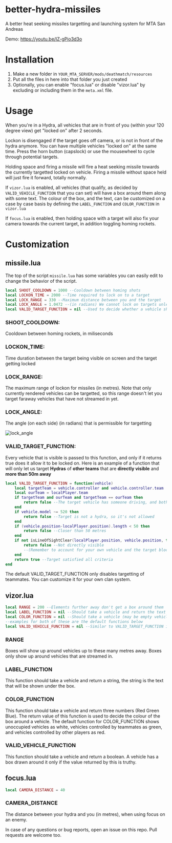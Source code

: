 # better-hydra-missiles
A better heat seeking missiles targetting and launching system for MTA San Andreas

Demo:
https://youtu.be/IZ-gPio3d3o

# Installation
1. Make a new folder in `YOUR_MTA_SERVER/mods/deathmatch/resources`
2. Put all the files in here into that folder you just created
3. Optionally, you can enable "focus.lua" or disable "vizor.lua" by excluding or including them in the `meta.xml` file.

# Usage
When you're in a Hydra, all vehicles that are in front of you (within your 120 degree view) get "locked on" after 2 seconds.

Lockon is disengaged if the target goes off camera, or is not in front of the hydra anymore.
You can have multiple vehicles "locked on" at the same time. Press the horn button (capslock) or use the mousewheel to cycle through potential targets.

Holding space and firing a missile will fire a heat seeking missile towards the currently targetted locked on vehicle.
Firing a missile without space held will just fire it forward, totally normally.

If `vizor.lua` is enabled, all vehicles (that qualify, as decided by `VALID_VEHICLE_FUNCTION` that you can set) will have a box around them along with some text. The colour of the box, and the text, can be customized on a case by case basis by defining the `LABEL_FUNCTION` and `COLOR_FUNCTION` in `vizor.lua`

If `focus.lua` is enabled, then holding space with a target will also fix your camera towards the current target, in addition toggling homing rockets. 

# Customization

## missile.lua

The top of the script `missile.lua` has some variables you can easily edit to change the behavior of the script.

```lua
local SHOOT_COOLDOWN = 1000 --Cooldown between homing shots
local LOCKON_TIME = 2000 --Time required to lock on to a target
local LOCK_RANGE = 330 --Maximum distance between you and the target
local LOCK_ANGLE = 1.0472 --(in radians) We cannot lock on targets unless they are within this angle of the front of the hydra
local VALID_TARGET_FUNCTION = nil --Used to decide whether a vehicle should appear as a lock-on option
```

### SHOOT_COOLDOWN:

Cooldown between homing rockets, in miliseconds

### LOCKON_TIME:

Time duration between the target being visible on screen and the target getting locked

### LOCK_RANGE:

The maximum range of lockon for missiles (in metres). Note that only currently rendered vehicles can be targetted, so this range doesn't let you target faraway vehicles that have not streamed in yet.

### LOCK_ANGLE:

The angle (on each side) (in radians) that is permissible for targetting

![lock_angle](https://user-images.githubusercontent.com/13986150/33270481-34acb21e-d3aa-11e7-8c36-21d1fc2f679e.png)

### VALID_TARGET_FUNCTION:

Every vehicle that is visible is passed to this function, and only if it returns true does it allow it to be locked on.
Here is an example of a function that will only let us target __Hydras__ of __other teams__ that are __directly visible__ and __more than 50m away__
```lua
local VALID_TARGET_FUNCTION = function(vehicle)
	local targetTeam = vehicle.controller and vehicle.controller.team
	local ourTeam = localPlayer.team
	if targetTeam and ourTeam and targetTeam == ourTeam then
		return false --The target vehicle has someone driving, and both of you are on the same team
	end
	if vehicle.model ~= 520 then
		return false --Target is not a hydra, so it's not allowed
	end
	if (vehicle.position-localPlayer.position).length < 50 then
		return false --Closer than 50 metres
	end
	if not isLineOfSightClear(localPlayer.position, vehicle.position, true, false) then
		return false --Not directly visible
		--(Remember to account for your own vehicle and the target blocking the line)
	end
	return true --Target satisfied all criteria
end
```
The default VALID_TARGET_FUNCTION only disables targetting of teammates. You can customize it for your own clan system.

## vizor.lua

```lua
local RANGE = 200 --Elements further away don't get a box around them
local LABEL_FUNCTION = nil --Should take a vehicle and return the text to be shown for it (e.g. Player's clan, or vehicle model, or score etc.)
local COLOR_FUNCTION = nil --Should take a vehicle (may be empty vehicle) and return R,G,B of colour of the box around it (e.g. team color, or just red and green for "enemy and ally")
--examples for both of these are the default functions below
local VALID_VEHICLE_FUNCTION = nil --Similar to VALID_TARGET_FUNCTION in missile.lua
```

### RANGE

Boxes will show up around vehicles up to these many metres away. Boxes only show up around vehicles that are streamed in.

### LABEL_FUNCTION

This function should take a vehicle and return a string, the string is the text that will be shown under the box.

### COLOR_FUNCTION

This function should take a vehicle and return three numbers (Red Green Blue). The return value of this function is used to decide the colour of the box around a vehicle. The default function for COLOR_FUNCTION shows unoccupied vehicles as white, vehicles controlled by teammates as green, and vehicles controlled by other players as red.

### VALID_VEHICLE_FUNCTION

This function should take a vehicle and return a boolean. A vehicle has a box drawn around it only if the value returned by this is truthy.

## focus.lua

```lua
local CAMERA_DISTANCE = 40
```

### CAMERA_DISTANCE

The distance between your hydra and you (in metres), when using focus on an enemy.

In case of any questions or bug reports, open an issue on this repo.
Pull requests are welcome too.
